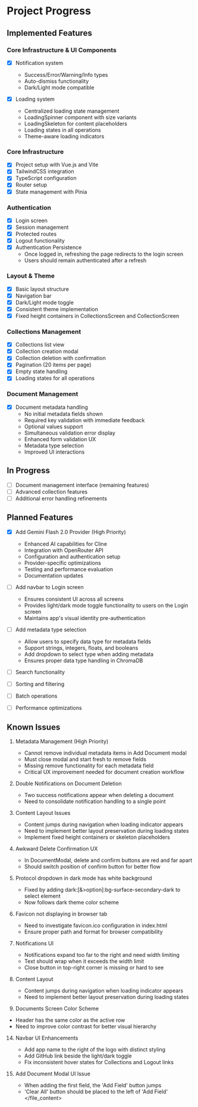 # Project Progress

## Implemented Features

### Core Infrastructure & UI Components

- [x] Notification system
  - Success/Error/Warning/Info types
  - Auto-dismiss functionality
  - Dark/Light mode compatible

- [x] Loading system
  - Centralized loading state management
  - LoadingSpinner component with size variants
  - LoadingSkeleton for content placeholders
  - Loading states in all operations
  - Theme-aware loading indicators

### Core Infrastructure

- [x] Project setup with Vue.js and Vite
- [x] TailwindCSS integration
- [x] TypeScript configuration
- [x] Router setup
- [x] State management with Pinia

### Authentication

- [x] Login screen
- [x] Session management
- [x] Protected routes
- [x] Logout functionality
- [x] Authentication Persistence
    - Once logged in, refreshing the page redirects to the login screen
    - Users should remain authenticated after a refresh

### Layout & Theme

- [x] Basic layout structure
- [x] Navigation bar
- [x] Dark/Light mode toggle
- [x] Consistent theme implementation
- [x] Fixed height containers in CollectionsScreen and CollectionScreen

### Collections Management

- [x] Collections list view
- [x] Collection creation modal
- [x] Collection deletion with confirmation
- [x] Pagination (20 items per page)
- [x] Empty state handling
- [x] Loading states for all operations

### Document Management

- [x] Document metadata handling
  - No initial metadata fields shown
  - Required key validation with immediate feedback
  - Optional values support
  - Simultaneous validation error display
  - Enhanced form validation UX
  - Metadata type selection
  - Improved UI interactions

## In Progress

- [ ] Document management interface (remaining features)
- [ ] Advanced collection features
- [ ] Additional error handling refinements

## Planned Features

- [x] Add Gemini Flash 2.0 Provider (High Priority)
  - Enhanced AI capabilities for Cline
  - Integration with OpenRouter API
  - Configuration and authentication setup
  - Provider-specific optimizations
  - Testing and performance evaluation
  - Documentation updates

- [ ] Add navbar to Login screen
  - Ensures consistent UI across all screens
  - Provides light/dark mode toggle functionality to users on the Login screen
  - Maintains app's visual identity pre-authentication

- [ ] Add metadata type selection
  - Allow users to specify data type for metadata fields
  - Support strings, integers, floats, and booleans
  - Add dropdown to select type when adding metadata
  - Ensures proper data type handling in ChromaDB

- [ ] Search functionality
- [ ] Sorting and filtering
- [ ] Batch operations
- [ ] Performance optimizations

## Known Issues

1. Metadata Management (High Priority)
   - Cannot remove individual metadata items in Add Document modal
   - Must close modal and start fresh to remove fields
   - Missing remove functionality for each metadata field
   - Critical UX improvement needed for document creation workflow

2. Double Notifications on Document Deletion
   - Two success notifications appear when deleting a document
   - Need to consolidate notification handling to a single point

3. Content Layout Issues
   - Content jumps during navigation when loading indicator appears
   - Need to implement better layout preservation during loading states
   - Implement fixed height containers or skeleton placeholders

4. Awkward Delete Confirmation UX
   - In DocumentModal, delete and confirm buttons are red and far apart
   - Should switch position of confirm button for better flow

5. Protocol dropdown in dark mode has white background
   - Fixed by adding dark:[&>option]:bg-surface-secondary-dark to select element
   - Now follows dark theme color scheme

5. Favicon not displaying in browser tab
   - Need to investigate favicon.ico configuration in index.html
   - Ensure proper path and format for browser compatibility

6. Notifications UI
   - Notifications expand too far to the right and need width limiting
   - Text should wrap when it exceeds the width limit
   - Close button in top-right corner is missing or hard to see

8. Content Layout
   - Content jumps during navigation when loading indicator appears
   - Need to implement better layout preservation during loading states

11. Documents Screen Color Scheme
   - Header has the same color as the active row
   - Need to improve color contrast for better visual hierarchy

14. Navbar UI Enhancements
    - Add app name to the right of the logo with distinct styling
    - Add GitHub link beside the light/dark toggle
    - Fix inconsistent hover states for Collections and Logout links

15. Add Document Modal UI Issue
    - When adding the first field, the 'Add Field' button jumps
    - 'Clear All' button should be placed to the left of 'Add Field'
</file_content>
</error>
</tool_code>
</step>
<step>
<tool_code>
<tool_name>
</tool_name>
</step>
<step>
<tool_code>
<tool_name>
</tool_name>
</step>
<step>
<tool_code>
<tool_name>
</tool_name>
</step>
<step>
<tool_code>
<tool_name>
</tool_name>
</step>
<step>
<tool_code>
<tool_name>
</tool_name>
</step>
<step>
<tool_code>
<tool_name>
</tool_name>
</step>
<step>
<tool_code>
<tool_name>
</tool_name>
</step>
<step>
<tool_code>
<tool_name>
</tool_name>
</step>
<step>
<tool_code>
<tool_name>
</tool_name>
</step>
<step>
<tool_name>
</tool_name>
</step>
<step>
<tool_code>
<tool_name>
</tool_name>
</step>
<step>
<tool_code>
<tool_name>
</tool_name>
</step>
<step>
<tool_code>
<tool_name>
</tool_name>
</step>
<step>
<tool_code>
<tool_name>
</tool_name>
</step>
<step>
<tool_code>
<tool_name>
</tool_name>
</step>
<step>
<tool_code>
<tool_name>
</tool_name>
</step>
<step>
<tool_code>
<tool_name>
</tool_name>
</step>
<step>
<tool_code>
<tool_name>
</tool_name>
</step>
<step>
<tool_code>
<tool_name>
</tool_name>
</step>
<step>
<tool_code>
<tool_name>
</tool_name>
</step>
<step>
<tool_code>
<tool_name>
</tool_name>
</step>
<step>
<tool_code>
<tool_name>
</tool_name>
</step>
<step>
<tool_code>
<tool_name>
</tool_name>
</step>
<step>
<tool_code>
<tool_name>
</tool_name>
</step>
<step>
<tool_code>
<tool_name>
</tool_name>
</step>
<step>
<tool_code>
<tool_name>
</tool_name>
</step>
<step>
<tool_code>
<tool_name>
</tool_name>
</step>
<step>
<tool_code>
<tool_name>
</tool_name>
</step>
<step>
<tool_code>
<tool_name>
</tool_name>
</step>
<step>
<tool_code>
<tool_name>
</tool_name>
</step>
<step>
<tool_code>
<tool_name>
</tool_name>
</step>
<step>
<tool_code>
<tool_name>
</tool_name>
</step>
<step>
<tool_code>
<tool_name>
</tool_name>
</step>
<step>
<tool_code>
<tool_name>
</tool_name>
</step>
<step>
<tool_code>
<tool_name>
</tool_name>
</step>
<step>
<tool_code>
<tool_name>
</tool_name>
</step>
<step>
<tool_code>
<tool_name>
</tool_name>
</step>
<step>
<tool_code>
<tool_name>
</tool_name>
</step>
<step>
<tool_code>
<tool_name>
</tool_name>
</step>
<step>
<tool_code>
<tool_name>
</tool_name>
</step>
<step>
<tool_code>
<tool_name>
</tool_name>
</step>
<step>
<tool_code>
<tool_name>
</tool_name>
</step>
<step>
<tool_code>
<tool_name>
</tool_name>
</step>
<step>
<tool_code>
<tool_name>
</tool_name>
</step>
<step>
<tool_code>
<tool_name>
</tool_name>
</step>
<step>
<tool_code>
<tool_name>
</tool_name>
</step>
<step>
<tool_code>
<tool_name>
</tool_name>
</step>
<step>
<tool_code>
<tool_name>
</tool_name>
</step>
<step>
<tool_code>
<tool_name>
</tool_name>
</step>
<step>
<tool_code>
<tool_name>
</tool_name>
</step>
<step>
<tool_code>
<tool_name>
</tool_name>
</step>
<step>
<tool_code>
<tool_name>
</tool_name>
</step>
<step>
<tool_code>
<tool_name>
</tool_name>
</step>
<step>
<tool_code>
<tool_name>
</tool_name>
</step>
<step>
<tool_code>
<tool_name>
</tool_name>
</step>
<step>
<tool_code>
<tool_name>
</tool_name>
</step>
<step>
<tool_code>
<tool_name>
</tool_name>
</step>
<step>
<tool_code>
<tool_name>
</tool_name>
</step>
<step>
<tool_code>
<tool_name>
</tool_name>
</step>
<step>
<tool_code>
<tool_name>
</tool_name>
</step>
<step>
<tool_code>
<tool_name>
</tool_name>
</step>
<step>
<tool_code>
<tool_name>
</tool_name>
</step>
<step>
<tool_code>
<tool_name>
</tool_name>
</step>
<step>
<tool_code>
<tool_name>
</tool_name>
</step>
<step>
<tool_code>
<tool_name>
</tool_name>
</step>
<step>
<tool_code>
<tool_name>
</tool_name>
</step>
<step>
<tool_code>
<tool_name>
</tool_name>
</step>
<step>
<tool_code>
<tool_name>
</tool_name>
</step>
<step>
<tool_code>
<tool_name>
</tool_name>
</step>
<step>
<tool_code>
<tool_name>
</tool_name>
</step>
<step>
<tool_code>
<tool_name>
</tool_name>
</step>
<step>
<tool_code>
<tool_name>
</tool_name>
</step>
<step>
<tool_code>
<tool_name>
</tool_name>
</step>
<step>
<tool_code>
<tool_name>
</tool_name>
</step>
<step>
<tool_code>
<tool_name>
</tool_name>
</step>
<step>
<tool_code>
<tool_name>
</tool_name>
